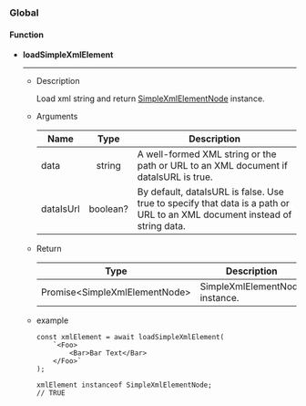 ### Global

#### Function

- **loadSimpleXmlElement**
  ***
  - Description

    Load xml string and return [SimpleXmlElementNode](./SimpleXmlElementNode.md) instance.

  - Arguments

    | Name | Type | Description |
    |---|:---:|---|
    | data | string | A well-formed XML string or the path or URL to an XML document if dataIsURL is true. |
    | dataIsUrl | boolean? | By default, dataIsURL is false. Use true to specify that data is a path or URL to an XML document instead of string data. |

  - Return

    | Type | Description |
    |:---:|---|
    | Promise\<SimpleXmlElementNode\> | SimpleXmlElementNode instance. |

  - example
    ```
    const xmlElement = await loadSimpleXmlElement(
        `<Foo>
            <Bar>Bar Text</Bar>
        </Foo>`
    );

    xmlElement instanceof SimpleXmlElementNode;
    // TRUE
    ```
